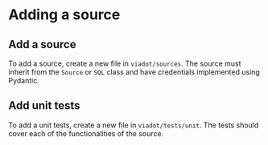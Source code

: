 # Adding a source

## Add a source
To add a source, create a new file in `viadot/sources`. The source must inherit from the `Source` or `SQL` class and have credentials implemented using Pydantic.

## Add unit tests
To add a unit tests, create a new file in `viadot/tests/unit`. The tests should cover each of the functionalities of the source.

